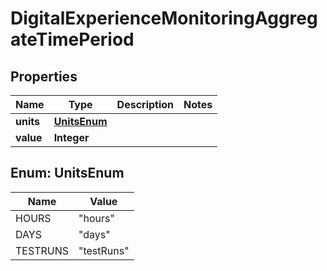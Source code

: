 

# DigitalExperienceMonitoringAggregateTimePeriod


## Properties

| Name | Type | Description | Notes |
|------------ | ------------- | ------------- | -------------|
|**units** | [**UnitsEnum**](#UnitsEnum) |  |  |
|**value** | **Integer** |  |  |



## Enum: UnitsEnum

| Name | Value |
|---- | -----|
| HOURS | &quot;hours&quot; |
| DAYS | &quot;days&quot; |
| TESTRUNS | &quot;testRuns&quot; |



